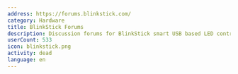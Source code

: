 ```yaml
---
address: https://forums.blinkstick.com/
category: Hardware
title: BlinkStick Forums
description: Discussion forums for BlinkStick smart USB based LED controllers
userCount: 533
icon: blinkstick.png
activity: dead
language: en
---
```

